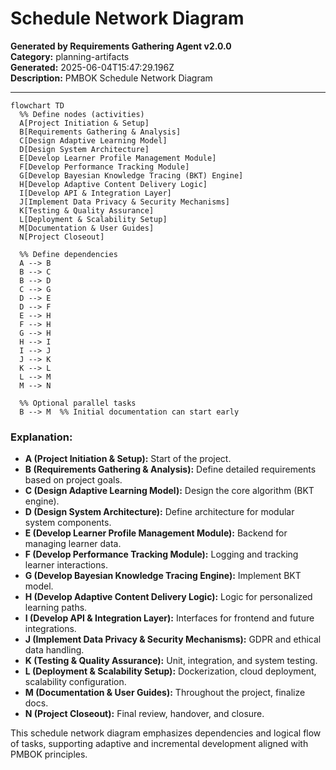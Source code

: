 # Schedule Network Diagram

**Generated by Requirements Gathering Agent v2.0.0**  
**Category:** planning-artifacts  
**Generated:** 2025-06-04T15:47:29.196Z  
**Description:** PMBOK Schedule Network Diagram

---

```mermaid
flowchart TD
  %% Define nodes (activities)
  A[Project Initiation & Setup]
  B[Requirements Gathering & Analysis]
  C[Design Adaptive Learning Model]
  D[Design System Architecture]
  E[Develop Learner Profile Management Module]
  F[Develop Performance Tracking Module]
  G[Develop Bayesian Knowledge Tracing (BKT) Engine]
  H[Develop Adaptive Content Delivery Logic]
  I[Develop API & Integration Layer]
  J[Implement Data Privacy & Security Mechanisms]
  K[Testing & Quality Assurance]
  L[Deployment & Scalability Setup]
  M[Documentation & User Guides]
  N[Project Closeout]

  %% Define dependencies
  A --> B
  B --> C
  B --> D
  C --> G
  D --> E
  D --> F
  E --> H
  F --> H
  G --> H
  H --> I
  I --> J
  J --> K
  K --> L
  L --> M
  M --> N

  %% Optional parallel tasks
  B --> M  %% Initial documentation can start early
```

### Explanation:

- **A (Project Initiation & Setup):** Start of the project.
- **B (Requirements Gathering & Analysis):** Define detailed requirements based on project goals.
- **C (Design Adaptive Learning Model):** Design the core algorithm (BKT engine).
- **D (Design System Architecture):** Define architecture for modular system components.
- **E (Develop Learner Profile Management Module):** Backend for managing learner data.
- **F (Develop Performance Tracking Module):** Logging and tracking learner interactions.
- **G (Develop Bayesian Knowledge Tracing Engine):** Implement BKT model.
- **H (Develop Adaptive Content Delivery Logic):** Logic for personalized learning paths.
- **I (Develop API & Integration Layer):** Interfaces for frontend and future integrations.
- **J (Implement Data Privacy & Security Mechanisms):** GDPR and ethical data handling.
- **K (Testing & Quality Assurance):** Unit, integration, and system testing.
- **L (Deployment & Scalability Setup):** Dockerization, cloud deployment, scalability configuration.
- **M (Documentation & User Guides):** Throughout the project, finalize docs.
- **N (Project Closeout):** Final review, handover, and closure.

This schedule network diagram emphasizes dependencies and logical flow of tasks, supporting adaptive and incremental development aligned with PMBOK principles.